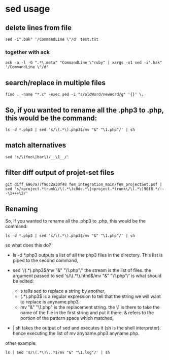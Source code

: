 # sed usage

## delete lines from file

    sed -i".bak" '/CommandLine \"/d' test.txt

### together with ack

    ack -a -l -G ".*\.meta" "CommandLine \"ruby" | xargs -n1 sed -i".bak" '/CommandLine \"/d'


## search/replace in multiple files

    find . -name "*.c" -exec sed -i "s/oldWord/newWord/g" '{}' \;


## So, if you wanted to rename all the .php3 to .php, this would be the command:

    ls -d *.php3 | sed 's/\(.*\).php3$/mv "&" "\1.php"/' | sh

## match alternatives

    sed 's/\(foo\|bar\)/__\1__/'

## filter diff output of projet-set files

    git diff 6967a77f96c2a30f48 fem_integration_main/fem_projectSet.psf | sed 's/<project.*trunk\/\(.*\)c0dc.*\|<project.*trunk\/\(.*\)90f8.*/---\1+++\2/'

## Renaming

So, if you wanted to rename all the .php3 to .php, this would be the command:

    ls -d *.php3 | sed 's/\(.*\).php3$/mv "&" "\1.php"/' | sh

so what does this do?

- ls -d *.php3 outputs a list of all the php3 files in the directory. This list is piped to the second command,
- sed '/\(.*\).php3$/mv "&" "\1.php"/' the stream is the list of files. the argument passed to sed 's/\(.*\).html$/mv "&" "\1.php"/' is what should be edited:

    * s tells sed to replace a string by another,
    * (.*\).php3$ is a regular expression to tell that the string we will want to replace is anyname.php3,
    * mv "&" "\1.php" is the replacement string. the \1 is there to take the name of the file in the first string and put it there. & refers to the portion of the pattern space which matched,

- | sh takes the output of sed and executes it (sh is the shell interpreter). hence executing the list of mv anyname.php3 anyname.php.

other example:

    ls | sed 's/\(.*\)\..*$/mv "&" "\1.log"/' | sh
